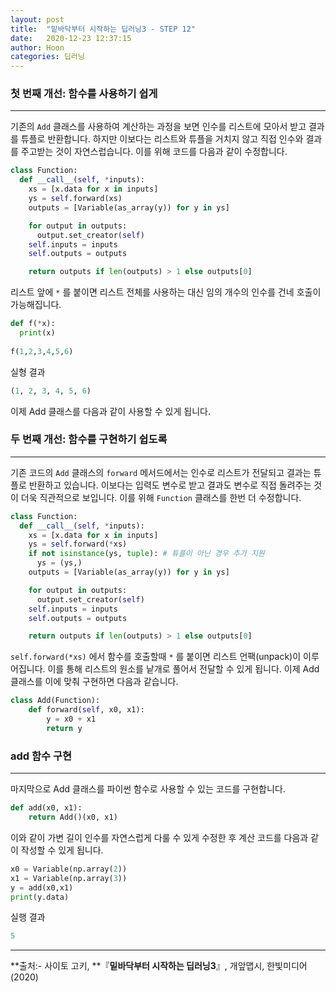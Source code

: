 ```yaml
---
layout: post
title:  "밑바닥부터 시작하는 딥러닝3 - STEP 12"
date:   2020-12-23 12:37:15
author: Hoon
categories: 딥러닝
---
```


###  첫 번째 개선: 함수를 사용하기 쉽게

-------

기존의 `Add` 클래스를 사용하여 계산하는 과정을 보면 인수를 리스트에 모아서 받고 결과를 튜플로 반환합니다. 하지만 이보다는 리스트와 튜플을 거치지 않고 직접 인수와 결과를 주고받는 것이 자연스럽습니다. 이를 위해 코드를 다음과 같이 수정합니다.

~~~python
class Function:
  def __call__(self, *inputs):
    xs = [x.data for x in inputs]
    ys = self.forward(xs)
    outputs = [Variable(as_array(y)) for y in ys]

    for output in outputs:
      output.set_creator(self)
    self.inputs = inputs
    self.outputs = outputs

    return outputs if len(outputs) > 1 else outputs[0]
~~~

리스트 앞에 `*` 를 붙이면 리스트 전체를 사용하는 대신 임의 개수의 인수를 건네 호출이 가능해집니다.

~~~python
def f(*x):
  print(x)
  
f(1,2,3,4,5,6)
~~~

실형 결과

~~~python
(1, 2, 3, 4, 5, 6)
~~~

이제 Add 클래스를 다음과 같이 사용할 수 있게 됩니다.



### 두 번째 개선: 함수를 구현하기 쉽도록

------

기존 코드의 `Add` 클래스의 `forward` 메서드에서는 인수로 리스트가 전달되고 결과는 튜플로 반환하고 있습니다. 이보다는 입력도 변수로 받고 결과도 변수로 직접 돌려주는 것이 더욱 직관적으로 보입니다. 이를 위해 `Function` 클래스를 한번 더 수정합니다.

~~~python
class Function:
  def __call__(self, *inputs):
    xs = [x.data for x in inputs]
    ys = self.forward(*xs)
    if not isinstance(ys, tuple): # 튜플이 아닌 경우 추가 지원
      ys = (ys,)	
    outputs = [Variable(as_array(y)) for y in ys]

    for output in outputs:
      output.set_creator(self)
    self.inputs = inputs
    self.outputs = outputs

    return outputs if len(outputs) > 1 else outputs[0]
~~~

`self.forward(*xs)` 에서 함수를 호출할때 `*` 를 붙이면 리스트 언팩(unpack)이 이루어집니다. 이를 통해 리스트의 원소를 낱개로 풀어서 전달할 수 있게 됩니다. 이제 Add 클래스를 이에 맞춰 구현하면 다음과 같습니다.

~~~python
class Add(Function):
    def forward(self, x0, x1):
        y = x0 + x1
        return y
~~~



###  add 함수 구현

-------

마지막으로 Add 클래스를 파이썬 함수로 사용할 수 있는 코드를 구현합니다.

~~~python
def add(x0, x1):
    return Add()(x0, x1)
~~~

이와 같이 가변 길이 인수를 자연스럽게 다룰 수 있게 수정한 후 계산 코드를 다음과 같이 작성할 수 있게 됩니다.

~~~python
x0 = Variable(np.array(2))
x1 = Variable(np.array(3))
y = add(x0,x1)
print(y.data)
~~~

실행 결과

~~~python
5
~~~

----

**출처:\- 사이토 고키, **『**밑바닥부터 시작하는 딥러닝3**』, 개앞맵시, 한빛미디어(2020)



